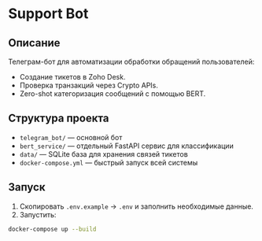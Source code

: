 # Support Bot

## Описание

Телеграм-бот для автоматизации обработки обращений пользователей:
- Создание тикетов в Zoho Desk.
- Проверка транзакций через Crypto APIs.
- Zero-shot категоризация сообщений с помощью BERT.

## Структура проекта

- `telegram_bot/` — основной бот
- `bert_service/` — отдельный FastAPI сервис для классификации
- `data/` — SQLite база для хранения связей тикетов
- `docker-compose.yml` — быстрый запуск всей системы

## Запуск

1. Скопировать `.env.example` → `.env` и заполнить необходимые данные.
2. Запустить:

```bash
docker-compose up --build
